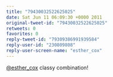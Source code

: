 ```yaml
---
title: "79430032522625025"
date: Sat Jun 11 06:09:30 +0000 2011
original-tweet-id: "79430032522625025"
retweets: 0
favorites: 0
reply-tweet-id: "79309386991939584"
reply-user-id: "230809808"
reply-user-screen-name: "esther_cox"
---
```

<a href="https://twitter.com/esther_cox">@esther_cox</a> classy combination!
